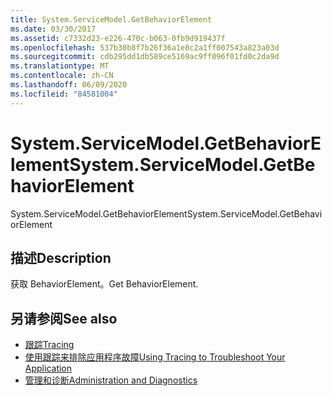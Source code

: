 ```yaml
---
title: System.ServiceModel.GetBehaviorElement
ms.date: 03/30/2017
ms.assetid: c7332d23-e226-470c-b063-0fb9d919437f
ms.openlocfilehash: 537b30b8f7b26f36a1e8c2a1ff007543a823a03d
ms.sourcegitcommit: cdb295dd1db589ce5169ac9ff096f01fd0c2da9d
ms.translationtype: MT
ms.contentlocale: zh-CN
ms.lasthandoff: 06/09/2020
ms.locfileid: "84581004"
---
```

# <a name="systemservicemodelgetbehaviorelement"></a><span data-ttu-id="b7a66-102">System.ServiceModel.GetBehaviorElement</span><span class="sxs-lookup"><span data-stu-id="b7a66-102">System.ServiceModel.GetBehaviorElement</span></span>
<span data-ttu-id="b7a66-103">System.ServiceModel.GetBehaviorElement</span><span class="sxs-lookup"><span data-stu-id="b7a66-103">System.ServiceModel.GetBehaviorElement</span></span>  
  
## <a name="description"></a><span data-ttu-id="b7a66-104">描述</span><span class="sxs-lookup"><span data-stu-id="b7a66-104">Description</span></span>  
 <span data-ttu-id="b7a66-105">获取 BehaviorElement。</span><span class="sxs-lookup"><span data-stu-id="b7a66-105">Get BehaviorElement.</span></span>  
  
## <a name="see-also"></a><span data-ttu-id="b7a66-106">另请参阅</span><span class="sxs-lookup"><span data-stu-id="b7a66-106">See also</span></span>

- [<span data-ttu-id="b7a66-107">跟踪</span><span class="sxs-lookup"><span data-stu-id="b7a66-107">Tracing</span></span>](index.md)
- [<span data-ttu-id="b7a66-108">使用跟踪来排除应用程序故障</span><span class="sxs-lookup"><span data-stu-id="b7a66-108">Using Tracing to Troubleshoot Your Application</span></span>](using-tracing-to-troubleshoot-your-application.md)
- [<span data-ttu-id="b7a66-109">管理和诊断</span><span class="sxs-lookup"><span data-stu-id="b7a66-109">Administration and Diagnostics</span></span>](../index.md)
